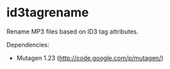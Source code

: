 id3tagrename
============

Rename MP3 files based on ID3 tag attributes.

Dependencies:

* Mutagen 1.23 (http://code.google.com/p/mutagen/)

